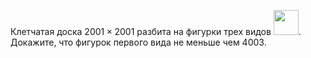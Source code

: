 Клетчатая доска $2001\times 2001$ разбита на фигурки трех видов 
<img src="https://matol.nomomon.repl.co/http:&amp;&amp;matol.kz&amp;images&amp;14&amp;obl_2001_11_4.jpg" height="40">.
Докажите, что фигурок первого вида не меньше чем $4003$.